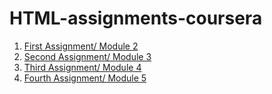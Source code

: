 # HTML-assignments-coursera
1. [First Assignment/ Module 2](https://lubapa.github.io/HTML-assignments-coursera/module2-assignment)
2. [Second Assignment/ Module 3](https://lubapa.github.io/HTML-assignments-coursera/module3-assignment)
3. [Third Assignment/ Module 4](https://lubapa.github.io/HTML-assignments-coursera/module4-assignment)
4. [Fourth Assignment/ Module 5](https://lubapa.github.io/HTML-assignments-coursera/module5-assignment)